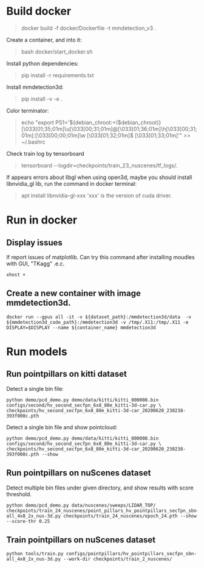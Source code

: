 # Build docker
> docker build -f docker/Dockerfile -t mmdetection_v3 .

Create a container, and into it:
> bash docker/start_docker.sh

Install python dependencies:
> pip install -r requirements.txt

Install mmdetection3d:
> pip install -v -e . 

Color terminator:
> echo "export PS1='${debian_chroot:+($debian_chroot)}\[\033[01;35;01m\]\u\[\033[00;31;01m\]@\[\033[01;36;01m\]\h\[\033[00;31;01m\]:\[\033[00;00;01m\]\w \[\033[01;32;01m\]\$ \[\033[01;33;01m\]'" >> ~/.bashrc

Check train log by tensorboard
> tensorboard --logdir=checkpoints/train_23_nuscenes/tf_logs/.

If appears errors about libgl when using open3d, maybe you should install libnvidia_gl lib, run the command in docker terminal:
> apt install libnvidia-gl-xxx
'xxx' is the version of cuda driver.

# Run in docker
## Display issues
If report issues of matplotlib. Can try this command after installing moudles with GUI, "TKagg" .e.c.
```shell
xhost +
```

## Create a new container with image mmdetection3d.
```shell
docker run --gpus all -it -v ${dataset_path}:/mmdetection3d/data  -v ${mmdetection3d_code_path}:/mmdetection3d -v /tmp/.X11:/tmp/.X11 -e DISPLAY=$DISPLAY --name ${container_name} mmdetection3d
```

# Run models
## Run pointpillars on kitti dataset
Detect a single bin file:
```shell
python demo/pcd_demo.py demo/data/kitti/kitti_000008.bin configs/second/hv_second_secfpn_6x8_80e_kitti-3d-car.py \
checkpoints/hv_second_secfpn_6x8_80e_kitti-3d-car_20200620_230238-393f000c.pth
```

Detect a single bin file and show pointcloud:
```shell
python demo/pcd_demo.py demo/data/kitti/kitti_000008.bin configs/second/hv_second_secfpn_6x8_80e_kitti-3d-car.py \
checkpoints/hv_second_secfpn_6x8_80e_kitti-3d-car_20200620_230238-393f000c.pth --show
```


## Run pointpillars on nuScenes dataset
Detect multiple bin files under given directory, and show results with score threshold.
```shell
python demo/pcd_demo.py data/nuscenes/sweeps/LIDAR_TOP/ checkpoints/train_24_nuscenes/point_pillars_hv_pointpillars_secfpn_sbn-all_4x8_2x_nus-3d.py checkpoints/train_24_nuscenes/epoch_24.pth --show --score-thr 0.25
```

## Train pointpillars on nuScenes dataset
```shell
python tools/train.py configs/pointpillars/hv_pointpillars_secfpn_sbn-all_4x8_2x_nus-3d.py --work-dir checkpoints/train_2_nuscenes/
```
